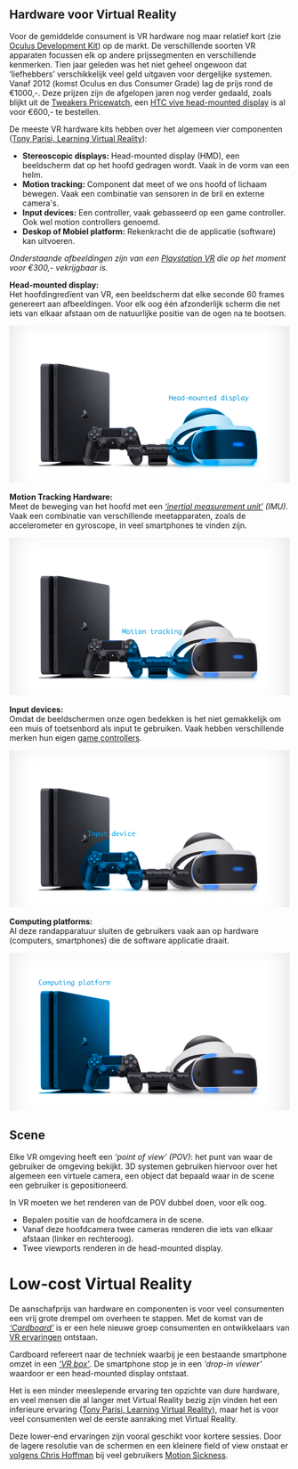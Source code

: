 ## Hardware voor Virtual Reality
Voor de gemiddelde consument is VR hardware nog maar relatief kort (zie [Oculus Development Kit](https://en.wikipedia.org/wiki/Oculus_Rift#Development_Kit_1)) op de markt. De verschillende soorten VR apparaten focussen elk op andere prijssegmenten en verschillende kenmerken. Tien jaar geleden was het niet geheel ongewoon dat ‘liefhebbers’ verschikkelijk veel geld uitgaven voor dergelijke systemen. Vanaf 2012 (komst Oculus en dus Consumer Grade) lag de prijs rond de €1000,-. Deze prijzen zijn de afgelopen jaren nog verder gedaald, zoals blijkt uit de [Tweakers Pricewatch](https://tweakers.net/pricewatch/480416/htc-vive.html), een [HTC vive head-mounted display](https://www.vive.com/eu/) is al voor €600,- te bestellen.

De meeste VR hardware kits hebben over het algemeen vier componenten ([Tony Parisi, Learning Virtual Reality](http://shop.oreilly.com/product/0636920038467.do)):

* **Stereoscopic displays:** Head-mounted display (HMD), een beeldscherm dat op het hoofd gedragen wordt. Vaak in de vorm van een helm.
* **Motion tracking:** Component dat meet of we ons hoofd of lichaam bewegen. Vaak een combinatie van sensoren in de bril en externe camera's.
* **Input devices:** Een controller, vaak gebasseerd op een game controller. Ook wel motion controllers genoemd.
* **Deskop of Mobiel platform:** Rekenkracht die de applicatie (software) kan uitvoeren.

*Onderstaande afbeeldingen zijn van een [Playstation VR](https://www.playstation.com/en-ae/explore/playstation-vr/) die op het moment voor €300,- vekrijgbaar is.*

**Head-mounted display:**  
Het hoofdingredïent van VR, een beeldscherm dat elke seconde 60 frames genereert aan afbeeldingen. Voor elk oog één afzonderlijk scherm die net iets van elkaar afstaan om de natuurlijke positie van de ogen na te bootsen.

![hardware-1](/resources/hardware-1.jpg)

**Motion Tracking Hardware:**  
Meet de beweging van het hoofd met een *[‘inertial measurement unit’](https://en.wikipedia.org/wiki/Inertial_measurement_unit) (IMU)*. Vaak een combinatie van verschillende meetapparaten, zoals de accelerometer en gyroscope, in veel smartphones te vinden zijn. 

![hardware-2](/resources/hardware-2.jpg)

**Input devices:**  
Omdat de beeldschermen onze ogen bedekken is het niet gemakkelijk om een muis of toetsenbord als input te gebruiken. Vaak hebben verschillende merken hun eigen [game controllers](https://vrscout.com/news/state-of-input-vr-hands/).

![hardware-3](/resources/hardware-3.jpg)

**Computing platforms:**  
Al deze randapparatuur sluiten de gebruikers vaak aan op hardware (computers, smartphones) die de software applicatie draait.

![hardware-4](/resources/hardware-4.jpg)

## Scene
Elke VR omgeving heeft een *‘point of view’ (POV)*: het punt van waar de gebruiker de omgeving bekijkt. 3D systemen gebruiken hiervoor over het algemeen een virtuele camera, een object dat bepaald waar in de scene een gebruiker is gepositioneerd.

In VR moeten we het renderen van de POV dubbel doen, voor elk oog.
* Bepalen positie van de hoofdcamera in de scene.
* Vanaf deze hoofdcamera twee cameras renderen die iets van elkaar afstaan (linker en rechteroog).
* Twee viewports renderen in de head-mounted display.

# Low-cost Virtual Reality

De aanschafprijs van hardware en componenten is voor veel consumenten een vrij grote drempel om overheen te stappen. Met de komst van de *[‘Cardboard’](https://vr.google.com/cardboard/)* is er een hele nieuwe groep consumenten en ontwikkelaars van [VR ervaringen](https://experiments.withgoogle.com/collection/webvr) ontstaan. 

Cardboard refereert naar de techniek waarbij je een bestaande smartphone omzet in een *[‘VR box’](https://www.quora.com/What-is-a-VR-box)*. De smartphone stop je in een *‘drop-in viewer’* waardoor er een head-mounted display ontstaat.

Het is een minder meeslepende ervaring ten opzichte van dure hardware, en veel mensen die al langer met Virtual Reality bezig zijn vinden het een inferieure ervaring ([Tony Parisi, Learning Virtual Reality](http://shop.oreilly.com/product/0636920038467.do)), maar het is voor veel consumenten wel de eerste aanraking met Virtual Reality.

Deze lower-end ervaringen zijn vooral geschikt voor kortere sessies. Door de lagere resolutie van de schermen en een kleinere field of view onstaat er [volgens Chris Hoffman](https://www.howtogeek.com/232520/google-cardboard-lets-you-preview-virtual-reality-but-its-not-all-that-great/) bij veel gebruikers [Motion Sickness](https://designguidelines.withgoogle.com/cardboard/designing-for-google-cardboard/physiological-considerations.html#physiological-considerations-head-tracking).

